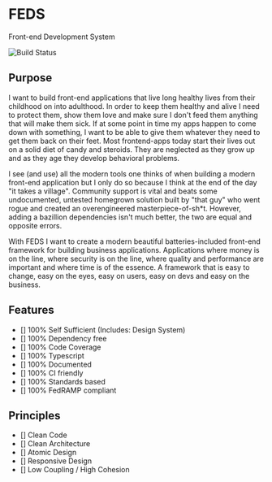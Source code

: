 # FEDS

Front-end Development System

![Build Status](https://reportingsystemsinc.visualstudio.com/Development/_apis/build/status/FEDS-build-pipeline)

## Purpose

I want to build front-end applications that live long healthy lives from their childhood on into adulthood. In order to keep them healthy and alive I need to protect them, show them love and make sure I don't feed them anything that will make them sick. If at some point in time my apps happen to come down with something, I want to be able to give them whatever they need to get them back on their feet. Most frontend-apps today start their lives out on a solid diet of candy and steroids. They are neglected as they grow up and as they age they develop behavioral problems. 

I see (and use) all the modern tools one thinks of when building a modern front-end application but I only do so because I think at the end of the day "it takes a village". Community support is vital and beats some undocumented, untested homegrown solution built by "that guy" who went rogue and created an overengineered masterpiece-of-sh*t. However, adding a bazillion dependencies isn't much better, the two are equal and opposite errors.

With FEDS I want to create a modern beautiful batteries-included front-end framework for building business applications. Applications where money is on the line, where security is on the line, where quality and performance are important and where time is of the essence. A framework that is easy to change, easy on the eyes, easy on users, easy on devs and easy on the business. 

## Features

- [] 100% Self Sufficient (Includes: Design System) 
- [] 100% Dependency free
- [] 100% Code Coverage
- [] 100% Typescript
- [] 100% Documented
- [] 100% CI friendly
- [] 100% Standards based
- [] 100% FedRAMP compliant

## Principles

- [] Clean Code 
- [] Clean Architecture
- [] Atomic Design 
- [] Responsive Design
- [] Low Coupling / High Cohesion

